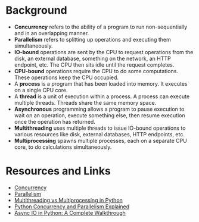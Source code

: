 # Background
- **Concurrency** refers to the ability of a program to run non-sequentially and
  in an overlapping manner.
- **Parallelism** refers to splitting up operations and executing them simultaneously.
- **IO-bound** operations are sent by the CPU to request operations from the
  disk, an external database, something on the network, an HTTP endpoint, etc.
  The CPU then sits idle until the request completes.
- **CPU-bound** operations require the CPU to do some computations. These
  operations keep the CPU occupied.
- A **process** is a program that has been loaded into memory. It executes on a
  single CPU core.
- A **thread** is a unit of execution within a process. A process can execute
  multiple threads. Threads share the same memory space.
- **Asynchronous** programming allows a program to pause execution to wait on
  an operation, execute something else, then resume execution once the
  operation has returned.
- **Multithreading** uses multiple threads to issue IO-bound operations to
  various resources like disk, external databases, HTTP endpoints, etc.
- **Multiprocessing** spawns multiple processes, each on a separate CPU core,
  to do calculations simultaneously.

# Resources and Links
- [Concurrency](https://en.wikipedia.org/wiki/Concurrency_(computer_science))
- [Parallelism](https://en.wikipedia.org/wiki/Parallel_computing)
- [Multithreading vs Multiprocessing in Python](https://www.geeksforgeeks.org/difference-between-multithreading-vs-multiprocessing-in-python/)
- [Python Concurrency and Parallelism Explained](https://www.infoworld.com/article/3632284/python-concurrency-and-parallelism-explained.html)
- [Async IO in Python: A Complete Walkthrough](https://realpython.com/async-io-python/#the-asyncawait-syntax-and-native-coroutines)
